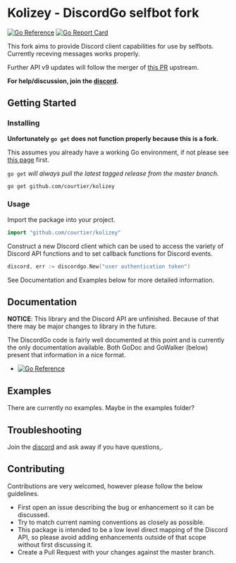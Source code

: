 # Kolizey - DiscordGo selfbot fork

[![Go Reference](https://pkg.go.dev/badge/github.com/courtier/kolizey.svg)](https://pkg.go.dev/github.com/courtier/kolizey) [![Go Report Card](https://goreportcard.com/badge/github.com/courtier/kolizey)](https://goreportcard.com/report/github.com/courtier/kolizey)

This fork aims to provide Discord client capabilities for use by selfbots.
Currently receving messages works properly.

Further API v9 updates will follow the merger of [this PR](https://github.com/bwmarrin/discordgo/pull/982) upstream.

**For help/discussion, join the [discord](https://discord.gg/tZJxXar7td).**

## Getting Started

### Installing

**Unfortunately `go get` does not function properly because this is a fork.**

This assumes you already have a working Go environment, if not please see
[this page](https://golang.org/doc/install) first.

`go get` *will always pull the latest tagged release from the master branch.*

```sh
go get github.com/courtier/kolizey
```

### Usage

Import the package into your project.

```go
import "github.com/courtier/kolizey"
```

Construct a new Discord client which can be used to access the variety of 
Discord API functions and to set callback functions for Discord events.

```go
discord, err := discordgo.New("user authentication token")
```

See Documentation and Examples below for more detailed information.


## Documentation

**NOTICE**: This library and the Discord API are unfinished.
Because of that there may be major changes to library in the future.

The DiscordGo code is fairly well documented at this point and is currently
the only documentation available.  Both GoDoc and GoWalker (below) present
that information in a nice format.

- [![Go Reference](https://pkg.go.dev/badge/github.com/courtier/kolizey.svg)](https://pkg.go.dev/github.com/courtier/kolizey)

## Examples
There are currently no examples. Maybe in the examples folder?

## Troubleshooting
Join the [discord](https://discord.gg/tZJxXar7td) and ask away if you have questions,.

## Contributing
Contributions are very welcomed, however please follow the below guidelines.

- First open an issue describing the bug or enhancement so it can be
discussed.  
- Try to match current naming conventions as closely as possible.  
- This package is intended to be a low level direct mapping of the Discord API, 
so please avoid adding enhancements outside of that scope without first 
discussing it.
- Create a Pull Request with your changes against the master branch.
